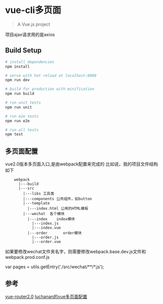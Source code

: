 # vue-cli多页面

> A Vue.js project

项目ajax请求用的是axios
## Build Setup

``` bash
# install dependencies
npm install

# serve with hot reload at localhost:8080
npm run dev

# build for production with minification
npm run build

# run unit tests
npm run unit

# run e2e tests
npm run e2e

# run all tests
npm test
```

## 多页面配置
vue2.0版本多页面入口,是由webpack配置来完成的
比如说，我的项目文件结构如下
```
    webpack
      |---build
      |---src
        |---libs 工具类
        |---components 公共组件，如button
        |---template 
          |---index.html 公用的HTML模板
        |---wechat  各个模块
          |---index    index模块
            |---index.js
            |---index.vue
          |---order       order模块
            |---order.js
            |---order.vue
  ```
如果要修改wechat文件夹名字，则需要修改webpack.base.dev.js文件和webpack.prod.conf.js

var pages = utils.getEntry('./src/wechat/**/*.js');


## 参考
[vue-router2.0](http://gold.xitu.io/entry/57fcd8088ac2470058cadd6e)
[luchanan的vue多页面配置](https://github.com/luchanan/vue2.0-multi-page)
